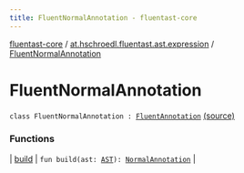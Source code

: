 ```yaml
---
title: FluentNormalAnnotation - fluentast-core
---
```


[fluentast-core](../../index.html) / [at.hschroedl.fluentast.ast.expression](../index.html) / [FluentNormalAnnotation](.)

# FluentNormalAnnotation

`class FluentNormalAnnotation : `[`FluentAnnotation`](../-fluent-annotation.html) [(source)](https://github.com/hschroedl/FluentAST/tree/master/core/src/main/kotlin//at.hschroedl.fluentast/ast/expression/NormalAnnotation.kt#L10)

### Functions

| [build](build.html) | `fun build(ast: `[`AST`](https://help.eclipse.org/neon/topic/org.eclipse.jdt.doc.isv/reference/api/org/eclipse/jdt/core/dom/AST.html)`): `[`NormalAnnotation`](https://help.eclipse.org/neon/topic/org.eclipse.jdt.doc.isv/reference/api/org/eclipse/jdt/core/dom/NormalAnnotation.html) |

